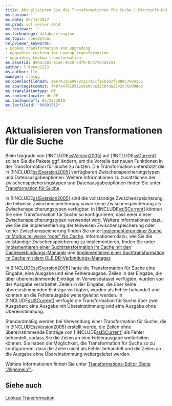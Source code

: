 ```yaml
---
title: Aktualisieren Sie die Transformationen für Suche | Microsoft-Dokumentation
ms.custom: ''
ms.date: 06/13/2017
ms.prod: sql-server-2014
ms.reviewer: ''
ms.technology: database-engine
ms.topic: conceptual
helpviewer_keywords:
- Lookup transformation and upgrading
- upgrading caching for Lookup transformation
- upgrading Lookup transformation
ms.assetid: d9b2c281-91ee-4e20-bdf0-0cd77d4a4241
author: lrtoyou1223
ms.author: lle
manager: craigg
ms.openlocfilehash: eae7433569972c217161f1681b2f7089c7604335
ms.sourcegitcommit: f40fa47619512a9a9c3e3258fda3242c76c008e6
ms.translationtype: MT
ms.contentlocale: de-DE
ms.lasthandoff: 05/23/2019
ms.locfileid: "66091512"
---
```

# <a name="upgrade-lookup-transformations"></a>Aktualisieren von Transformationen für die Suche
  Beim Upgrade von [!INCLUDE[ssVersion2005](../../includes/ssversion2005-md.md)] auf [!INCLUDE[ssCurrent](../../includes/sscurrent-md.md)] sollten Sie die Pakete ggf. ändern, um die Vorteile der neuen Funktionen in der Transformation für Suche zu nutzen. Die Transformation unterstützt die in [!INCLUDE[ssISversion2005](../../includes/ssisversion2005-md.md)] verfügbaren Zwischenspeicherungstypen und Datenausgabeoptionen. Weitere Informationen zu zusätzlichen der zwischenspeicherungstypen und Datenausgabeoptionen finden Sie unter [Transformation für Suche](../../integration-services/data-flow/transformations/lookup-transformation.md).  
  
 In [!INCLUDE[ssISversion2005](../../includes/ssisversion2005-md.md)] sind die vollständige Zwischenspeicherung, die teilweise Zwischenspeicherung sowie keine Zwischenspeicherung als Zwischenspeicherungstypen verfügbar. In [!INCLUDE[ssISCurrent](../../includes/ssiscurrent-md.md)] können Sie eine Transformation für Suche so konfigurieren, dass einer dieser Zwischenspeicherungstypen verwendet wird. Weitere Informationen dazu, wie Sie die Implementierung der teilweisen Zwischenspeicherung oder keiner Zwischenspeicherung finden Sie unter [Implementieren einer Suche im Modus teilweise "oder" No Cache](../../integration-services/data-flow/transformations/implement-a-lookup-in-no-cache-or-partial-cache-mode.md). Informationen dazu, wie Sie die vollständige Zwischenspeicherung zu implementieren, finden Sie unter [Implementieren einer Suchtransformation im Cache mit den Cacheverbindungs-Manager](../../integration-services/connection-manager/lookup-transformation-full-cache-mode-cache-connection-manager.md) und [Implementieren einer Suchtransformation im Cache mit dem OLE DB-Verbindungs-Manager](../../integration-services/connection-manager/lookup-transformation-full-cache-mode-ole-db-connection-manager.md).  
  
 In [!INCLUDE[ssISversion2005](../../includes/ssisversion2005-md.md)] hatte die Transformation für Suche eine Eingabe, eine Ausgabe und eine Fehlerausgabe. Zeilen in der Eingabe, die über übereinstimmende Einträge im Verweisdataset verfügten, wurden von der Ausgabe verarbeitet. Zeilen in der Eingabe, die über keine übereinstimmenden Einträge verfügten, wurden als Fehler behandelt und konnten an die Fehlerausgabe weitergeleitet werden. In [!INCLUDE[ssISCurrent](../../includes/ssiscurrent-md.md)] verfügte die Transformation für Suche über zwei Ausgaben: eine Ausgabe mit Übereinstimmung und eine Ausgabe ohne Übereinstimmung.  
  
 Standardmäßig werden bei Verwendung einer Transformation für Suche, die in [!INCLUDE[ssVersion2005](../../includes/ssversion2005-md.md)] erstellt wurde, die Zeilen ohne übereinstimmende Einträge von [!INCLUDE[ssISCurrent](../../includes/ssiscurrent-md.md)] als Fehler behandelt, sodass Sie die Zeilen an eine Fehlerausgabe weiterleiten können. Sie haben die Möglichkeit, die Transformation für Suche so zu konfigurieren, dass die Zeilen nicht als Fehler behandelt und die Zeilen an die Ausgabe ohne Übereinstimmung weitergeleitet werden.  
  
 Weitere Informationen finden Sie unter [Transformations-Editor &#40;Seite "Allgemein"&#41;](../../integration-services/general-page-of-integration-services-designers-options.md).  
  
## <a name="see-also"></a>Siehe auch  
 [Lookup Transformation](../../integration-services/data-flow/transformations/lookup-transformation.md)  
  
  
